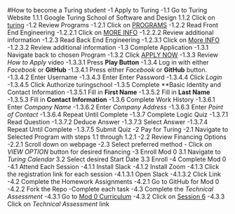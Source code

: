 #How to become a Turing student
-1 Apply to Turing
	-1.1 Go to Turing Website
		1.1.1 Google Turing School of Software and Design
		1.1.2 Click on [turing](https://turing.io/)
	-1.2 Review Programs
		-1.2.1 Click on [PROGRAMS](https://turing.io/programs/)
		-1.2.2 Read Front End Engineering
			-1.2.2.1 Click on [MORE INFO](https://turing.io/programs/front-end-engineering/)
			-1.2.2.2 Review additional information
		-1.2.3 Read Back End Engineering
			-1.2.3.1 Click on [More INFO](https://turing.io/programs/back-end-engineering/)
			-1.2.3.2 Review additional information
	-1.3 Complete Application
		-1.3.1 Navigate back to chosen Program
		-1.3.2 Click [APPLY NOW](https://apply.turing.io/)
		-1.3.3 Review *How to Apply* video
			-1.3.3.1 Press **Play Button**
		-1.3.4 Log in with either *Facebook* or **GitHub**
			-1.3.4.1 Press either *Facebook* or **GitHub** button.
			-1.3.4.2 Enter Username
			-1.3.4.3 Enter Enter Password
			-1.3.4.4 Click *Login*
			-1.3.4.5 Click Authorize turingschool
		-1.3.5 Complete **Basic Identity and Contact Information
			-1.3.5.1 Fill in **First Name**
			-1.3.5.2 Fill in **Last Name**
			-1.3.5.3 Fill in **Contact Information** 
		-1.3.6 Complete Work History
			-1.3.6.1 Enter *Company Name*
			-1.3.6.2 Enter *Company Address*
			-1.3.6.3 Enter *Point of Contact*
			-1.3.6.4 Repeat Until Complete
		-1.3.7 Complete Logic Quiz
			-1.3.7.1 Read Question 
			-1.3.7.2 Deduce Answer
			-1.3.7.3 Select Answer
			-1.3.7.4 Repeat Until Complete
			-1.3.7.5 Submit Quiz
-2 Pay for Turing
	-2.1 Navigate to Selected Program with steps 1.1 through 1.2.1
	-2.2 Review Financing Options
		-2.2.1 Scroll down on webpage
	-2.3 Select preferred method
		- Click on *VIEW OPTION* button for desired financing
-3 Enroll Mod 0
	3.1 Navigate to *Turing Calendar*
	3.2 Select desired Start Date
	3.3 Enroll
-4 Complete Mod 0
	-4.1 Attend Each Session
		-4.1.1 Install Slack
		-4.1.2 Install Zoom
		-4.1.3 Click the registration link for each session
			-4.1.3.1 Open Slack
			-4.1.3.2 Click Link
	-4.2 Complete the Homework Assignments
		-4.2.1 Go to GitHub for Mod 0
		-4.2.2 Fork the Repo
		-Complete each task
	-4.3 Complete the *Technical Assessment*
		-4.3.1 Go to [Mod 0 Curriculum](http://mod0.turing.io/)
		-4.3.2 Click on [Session 6](http://mod0.turing.io/session6/)
		-4.3.3 Click on *Technical Assessment* link
